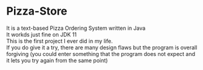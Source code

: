 # Pizza-Store
It is a text-based Pizza Ordering System written in Java  
It workds just fine on JDK 11   
This is the first project I ever did in my life.  
If you do give it a try, there are many design flaws but the program is overall forgiving (you could enter something that the program does not expect and it lets you try again from the same point)
